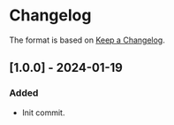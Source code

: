 ﻿# Changelog
The format is based on [Keep a Changelog](https://keepachangelog.com/en/1.0.0/).

## [1.0.0] - 2024-01-19
### Added
- Init commit.

